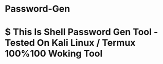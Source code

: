 # Password-Gen

# $ This Is Shell Password Gen Tool - Tested On Kali Linux / Termux 100%100 Woking Tool

